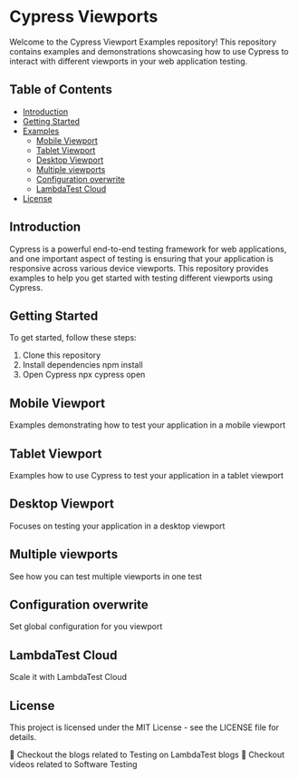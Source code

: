 # Cypress Viewports

Welcome to the Cypress Viewport Examples repository! This repository contains examples and demonstrations showcasing how to use Cypress to interact with different viewports in your web application testing.

## Table of Contents

- [Introduction](#introduction)
- [Getting Started](#getting-started)
- [Examples](#examples)
  - [Mobile Viewport](#mobile-viewport)
  - [Tablet Viewport](#tablet-viewport)
  - [Desktop Viewport](#desktop-viewport)
  - [Multiple viewports](#multiple-viewports)
  - [Configuration overwrite](#configuration-overwrite)
  - [LambdaTest Cloud](#lambdatest-cloud)
- [License](#license)

## Introduction

Cypress is a powerful end-to-end testing framework for web applications, and one important aspect of testing is ensuring that your application is responsive across various device viewports. This repository provides examples to help you get started with testing different viewports using Cypress.


## Getting Started

To get started, follow these steps:

1. Clone this repository
2. Install dependencies
      npm install
2. Open Cypress
npx cypress open

## Mobile Viewport
Examples demonstrating how to test your application in a mobile viewport

## Tablet Viewport
Examples how to use Cypress to test your application in a tablet viewport

## Desktop Viewport
Focuses on testing your application in a desktop viewport

## Multiple viewports
See how you can test multiple viewports in one test

## Configuration overwrite
Set global configuration for you viewport

## LambdaTest Cloud
Scale it with LambdaTest Cloud


## License
This project is licensed under the MIT License - see the LICENSE file for details.

💭 Checkout the blogs related to Testing on LambdaTest blogs
🔖 Checkout videos related to Software Testing 

